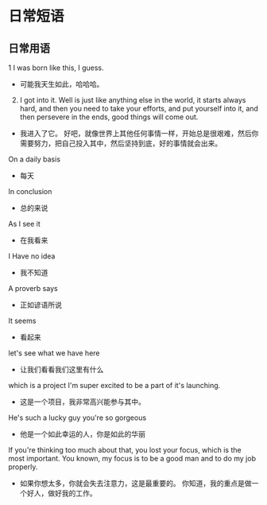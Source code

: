 # 日常短语

## 日常用语

1 I was born like this, I guess.
- 可能我天生如此，哈哈哈。

2. I got into it. Well is just like anything else in the world, it starts always hard, and
   then you need to take your efforts, and put yourself into it, and then
   persevere in the ends, good things will come out.
- 我进入了它。 好吧，就像世界上其他任何事情一样，开始总是很艰难，然后你需要努力，把自己投入其中，然后坚持到底，好的事情就会出来。

On a daily basis 
- 每天

In conclusion 
- 总的来说

As I see it 
- 在我看来

I Have no idea 
- 我不知道

A proverb says
- 正如谚语所说

It seems 
- 看起来

let's see what we have here
- 让我们看看我们这里有什么

which is a project I'm super excited to be a part of it's launching.
- 这是一个项目，我非常高兴能参与其中。

He's such a lucky guy you're so gorgeous
- 他是一个如此幸运的人，你是如此的华丽


If you're thinking too much about that, you lost your focus, which is the most
important. You known, my focus is to be a good man and to do my job properly.
- 如果你想太多，你就会失去注意力，这是最重要的。 你知道，我的重点是做一个好人，做好我的工作。

